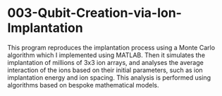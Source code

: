 # 003-Qubit-Creation-via-Ion-Implantation
This program reproduces the implantation process using a Monte Carlo algorithm which I implemented using MATLAB.
Then it simulates the implantation of millions of 3x3 ion arrays, and analyses the average interaction
of the ions based on their initial parameters, such as ion implantation energy and ion spacing.
This analysis is performed using algorithms based on bespoke mathematical models.
